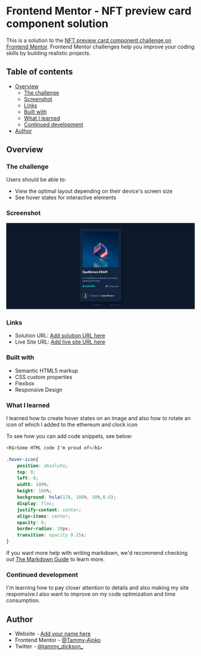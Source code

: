 # Frontend Mentor - NFT preview card component solution

This is a solution to the [NFT preview card component challenge on Frontend Mentor](https://www.frontendmentor.io/challenges/nft-preview-card-component-SbdUL_w0U). Frontend Mentor challenges help you improve your coding skills by building realistic projects. 

## Table of contents

- [Overview](#overview)
  - [The challenge](#the-challenge)
  - [Screenshot](#screenshot)
  - [Links](#links)
  - [Built with](#built-with)
  - [What I learned](#what-i-learned)
  - [Continued development](#continued-development)
- [Author](#author)

## Overview

### The challenge

Users should be able to:

- View the optimal layout depending on their device's screen size
- See hover states for interactive elements

### Screenshot

![](./images/screencapture-file-C-Users-TAMMY-Downloads-nft-preview-card-component-main-nft-preview-card-component-main-index-html-2022-08-06-01_11_46.png)

### Links

- Solution URL: [Add solution URL here](https://your-solution-url.com)
- Live Site URL: [Add live site URL here](https://62edb8618fac9d5ffad77012--extraordinary-kitsune-5f694c.netlify.app/)

### Built with

- Semantic HTML5 markup
- CSS custom properties
- Flexbox
- Responsive Design

### What I learned

I learned how to create hover states on an image and also how to rotate an icon of which I added to the ethereum and clock icon

To see how you can add code snippets, see below:

```html
<h1>Some HTML code I'm proud of</h1>
```
```css
.hover-icon{
    position: absolute;
    top: 0;
    left: 0;
    width: 100%;
    height: 100%;
    background: hsla(178, 100%, 50%,0.6);
    display: flex;
    justify-content: center;
    align-items: center;
    opacity: 0;
    border-radius: 10px;
    transition: opacity 0.25s;
}
```

If you want more help with writing markdown, we'd recommend checking out [The Markdown Guide](https://www.markdownguide.org/) to learn more.

### Continued development

I'm learning how to pay closer attention to details and also making my site respomsive.I also want to improve on my code optimization and time consumption.

## Author

- Website - [Add your name here](https://www.your-site.com)
- Frontend Mentor - [@Tammy-Ajoko](https://www.frontendmentor.io/profile/Tammy-Ajoko)
- Twitter - [@tammy_dickson_](https://www.twitter.com/tammy_dickson_)
